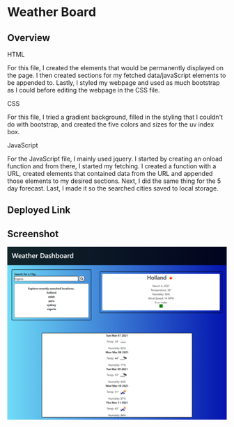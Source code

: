 # Weather Board

## Overview

HTML

For this file, I created the elements that would be permanently displayed on the page. I then created sections for my fetched data/javaScript elements to be appended to. Lastly, I styled my webpage and used as much bootstrap as I could before editing the webpage in the CSS file.


CSS

For this file, I tried a gradient background, filled in the styling that I couldn't do with bootstrap, and created the five colors and sizes for the uv index box. 

JavaScript

For the JavaScript file, I mainly used jquery. I started by creating an onload function and from there, I started my fetching. I created a function with a URL, created elements that contained data from the URL and appended those elements to my desired sections. Next, I did the same thing for the 5 day forecast. Last, I made it so the searched cities saved to local storage.

## Deployed Link



## Screenshot 

<img src='./weatherboard.png'>
